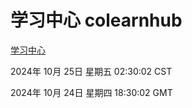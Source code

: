 # 学习中心 colearnhub
[学习中心](http://219.139.199.238:56308/colearnhub/)

2024年 10月 25日 星期五 02:30:02 CST

2024年 10月 24日 星期四 18:30:02 GMT
